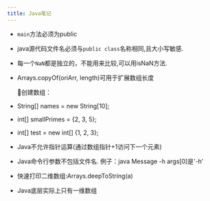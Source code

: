```yaml
---
title: Java笔记
---
```


- `main`方法必须为public
- java源代码文件名必须与`public class`名称相同,且大小写敏感.
- 每一个`NaN`都是独立的，不能用来比较,可以用isNaN方法.
- Arrays.copyOf(oriArr, length)可用于扩展数组长度

  创建数组：
- String[] names = new String[10];
- int[] smallPrimes = {2, 3, 5};
- int[] test = new int[] {1, 2, 3};
  
- Java不允许指针运算(通过数组指针+1访问下一个元素)
- Java命令行参数不包括文件名. 例子：java Message -h args[0]是'-h'
- 快速打印二维数组:Arrays.deepToString(a)
- Java底层实际上只有一维数组